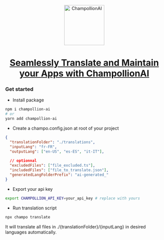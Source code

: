 <!-- Banner Image -->

<p align="center">
  <a href="https://champollion.ai/">
    <img alt="ChampollionAI" height="128" src="https://www.champollion.ai/logo512.png">
    <h1 align="center">Seamlessly Translate and Maintain your Apps with ChampollionAI</h1>
  </a>
</p>

### Get started

- Install package

```sh
npm i champollion-ai
# or
yarn add champollion-ai
```

- Create a champo.config.json at root of your project

```json
{
  "translationFolder": "./translations",
  "inputLang": "fr-FR",
  "outputLang": ["en-US", "es-ES", "it-IT"],
  
  // optionnal
  "excludedFiles": ["file_excluded.ts"],
  "includedFiles": ["file_to_translate.json"],
  "generatedLangFolderPrefix": "ai-generated_"
}
```

- Export your api key

```sh
export CHAMPOLLION_API_KEY=your_api_key # replace with yours
```

- Run translation script

```sh
npx champo translate
```

It will translate all files in ./{translationFolder}/{inputLang} in desired languages automatically.